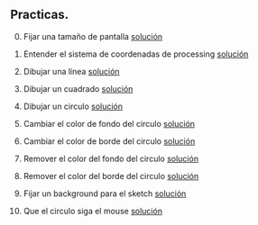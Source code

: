 ## Practicas.

0. Fijar una tamaño de pantalla                     [solución](solución1.pde)

1. Entender el sistema de coordenadas de processing [solución](solución2.md)

2. Dibujar una línea                                [solución](solución3.pde)

3. Dibujar un cuadrado                              [solución](solución4.pde)

4. Dibujar un circulo                               [solución](solución5.pde)

5. Cambiar el color de fondo del circulo            [solución](solución6.pde)

6. Cambiar el color de borde del circulo            [solución](solución7.pde)

7. Remover el color del fondo del circulo           [solución](solución8.md)

8. Remover el color del borde del circulo           [solución](solución9.md)

9. Fijar un background para el sketch               [solución](solución10.md)

10. Que el circulo siga el mouse                    [solución](solución11.md)
